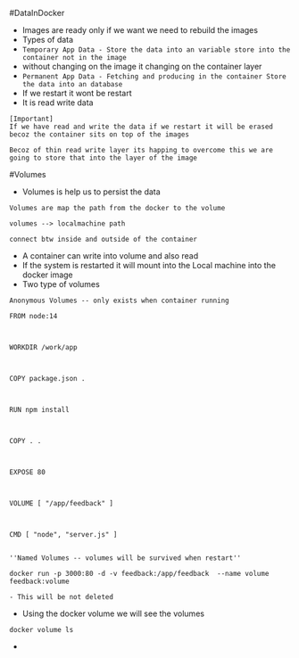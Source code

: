 #DataInDocker
- Images are ready only if we want we need to rebuild the images
- Types of data
- ``Temporary App Data - Store the data into an variable store into the container not in the image`` 
- without changing on the image it changing on the container layer
- ``Permanent App Data - Fetching and producing in the container Store the data into an database``
- If we restart it wont be restart
- It is read write data
```
[Important]
If we have read and write the data if we restart it will be erased becoz the container sits on top of the images

Becoz of thin read write layer its happing to overcome this we are going to store that into the layer of the image
```
#Volumes
- Volumes is help us to persist the data
```
Volumes are map the path from the docker to the volume

volumes --> localmachine path

connect btw inside and outside of the container
```
- A container can write into volume and also read 
- If the system is restarted it will mount into the Local machine into the docker image
- Two type of volumes
```
Anonymous Volumes -- only exists when container running

FROM node:14

  

WORKDIR /work/app

  

COPY package.json .

  

RUN npm install

  

COPY . .

  

EXPOSE 80

  

VOLUME [ "/app/feedback" ]

  

CMD [ "node", "server.js" ]


''Named Volumes -- volumes will be survived when restart''

docker run -p 3000:80 -d -v feedback:/app/feedback  --name volume feedback:volume

- This will be not deleted
```
- Using the docker volume we will see the volumes
```
docker volume ls
```
- 